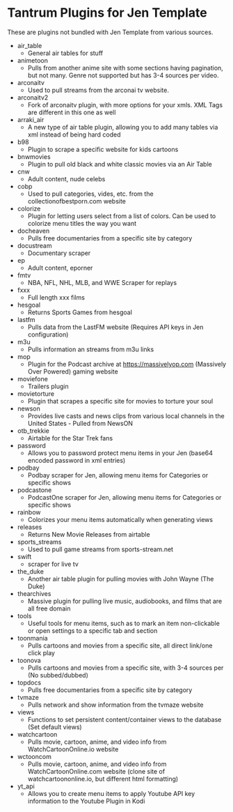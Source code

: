 # Tantrum Plugins for Jen Template

These are plugins not bundled with Jen Template from various sources.

- air_table
    - General air tables for stuff
- animetoon
    - Pulls from another anime site with some sections having pagination, but not many. Genre not supported but has 3-4 sources per video.
- arconaitv
    - Used to pull streams from the arconai tv website.
- arconaitv2
    - Fork of arconaitv plugin, with more options for your xmls. XML Tags are different in this one as well
- arraki_air
    - A new type of air table plugin, allowing you to add many tables via xml instead of being hard coded
- b98
    - Plugin to scrape a specific website for kids cartoons
- bnwmovies
    - Plugin to pull old black and white classic movies via an Air Table
- cnw
    - Adult content, nude celebs
- cobp
    - Used to pull categories, vides, etc. from the collectionofbestporn.com website
- colorize
    - Plugin for letting users select from a list of colors. Can be used to colorize menu titles the way you want
- docheaven
    - Pulls free documentaries from a specific site by category
- docustream
    - Documentary scraper
- ep
    - Adult content, eporner
- fmtv
    - NBA, NFL, NHL, MLB, and WWE Scraper for replays
- fxxx
    - Full length xxx films
- hesgoal
    - Returns Sports Games from hesgoal
- lastfm
    - Pulls data from the LastFM website (Requires API keys in Jen configuration)
- m3u
    - Pulls information an streams from m3u links
- mop
    - Plugin for the Podcast archive at https://massivelyop.com (Massively Over Powered) gaming website
- moviefone
    - Trailers plugin
- movietorture
    - Plugin that scrapes a specific site for movies to torture your soul
- newson
    - Provides live casts and news clips from various local channels in the United States - Pulled from NewsON
- otb_trekkie
    - Airtable for the Star Trek fans
- password
    - Allows you to password protect menu items in your Jen (base64 encoded password in xml entries)
- podbay
    - Podbay scraper for Jen, allowing menu items for Categories or specific shows
- podcastone
    - PodcastOne scraper for Jen, allowing menu items for Categories or specific shows
- rainbow
    - Colorizes your menu items automatically when generating views
- releases
    - Returns New Movie Releases from airtable
- sports_streams
    - Used to pull game streams from sports-stream.net
- swift
    - scraper for live tv
- the_duke
    - Another air table plugin for pulling movies with John Wayne (The Duke)
- thearchives
    - Massive plugin for pulling live music, audiobooks, and films that are all free domain
- tools
    - Useful tools for menu items, such as to mark an item non-clickable or open settings to a specific tab and section
- toonmania
    - Pulls cartoons and movies from a specific site, all direct link/one click play
- toonova
    - Pulls cartoons and movies from a specific site, with 3-4 sources per (No subbed/dubbed)
- topdocs
    - Pulls free documentaries from a specific site by category
- tvmaze
    - Pulls network and show information from the tvmaze website
- views
    - Functions to set persistent content/container views to the database (Set default views)
- watchcartoon
    - Pulls movie, cartoon, anime, and video info from WatchCartoonOnline.io website
- wctooncom
    - Pulls movie, cartoon, anime, and video info from WatchCartoonOnline.com website (clone site of watchcartoononline.io, but different html formatting)
- yt_api
    - Allows you to create menu items to apply Youtube API key information to the Youtube Plugin in Kodi

